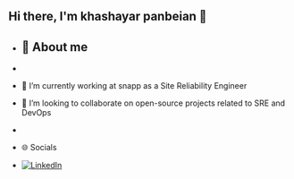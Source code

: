 ## Hi there, I'm khashayar panbeian 👋

- ## 💫 About me
- 
- 🔭 I’m currently working at snapp as a Site Reliability Engineer
- 👯 I’m looking to collaborate on open-source projects related to SRE and DevOps
- 
- 🌐 Socials

- [![LinkedIn](https://img.shields.io/badge/LinkedIn-Profile-blue?style=flat-square&logo=linkedin)](https://www.linkedin.com/in/khashayar-panbeian-8533a1201/)
